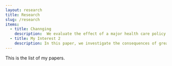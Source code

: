 ```yaml
---
layout: research
title: Research
slug: /research
items:
  - title: Channging
    description:  We evaluate the effect of a major health care policy in public hospitals which changed the demand and supply side incentives for c-section procedures in 2014 in Iran, where the c-section rate at the time was 55\%. Following the reform, vaginal delivery became free for patients. The policy also introduced financial incentives to doctors for performing vaginal deliveries and set a cap on their maximum c-section rate. We show that supply side incentives had a major role in the effectiveness of the programme, after which the national rate reduced by 6 percentage points. This reduction was mainly driven by first-birth mothers. The reform also shifted doctors with high c-section rates out of public hospitals . We cannot find any adverse effect on Apgar score, hospitalisation or mortality; however, gestation length and birth weight significantly increased.
  - title: My Interest 2
    description: In this paper, we investigate the consequences of greater workload on primary care provision in England. GPs had an average of 0.28 additional appointments per absent colleague per day in 2016-2019. We employ instrumental variable to causally identify the effect of workload pressure on doctors on patient outcomes. We find that greater workload leads to fewer referrals being made. A 10\% increase in GP workload reduces the probability of referral by 0.06 percentage points, which is equivalent to a 3\% reduction. We also find that the effect is exacerbated for patients living in deprived areas, patients with more underlying health conditions and for smaller GP practices with fewer assistant and nursing staff. We show that the probability of giving any prescription is reduced by greater workload on average. However, conditional on a prescription occurring, GPs are likely to prescribe a shorter course of antibiotics, while the quantity of opioid drugs per prescription is larger when workload is greater.  
---
```


This is the list of my papers.
<br />
<br />
